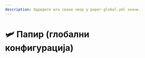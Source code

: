 ```yaml
---
description: Одредите шта сваки чвор у paper-global.yml значи.
---
```


# 🛩️ Папир (глобални конфигурација)
